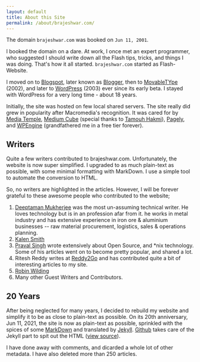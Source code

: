 ```yaml
---
layout: default
title: About this Site
permalink: /about/brajeshwar.com/
---
```


The domain `brajeshwar.com` was booked on `Jun 11, 2001`.

I booked the domain on a dare. At work, I once met an expert programmer, who suggested I should write down all the Flash tips, tricks, and things I was doing. That's how it all started. `brajeshwar.com` started as Flash-Website.

I moved on to [Blogspot](https://en.wikipedia.org/wiki/Blogger_(service)), later known as [Blogger](https://www.blogger.com/), then to [MovableTYpe](https://movabletype.org) (2002), and later to [WordPress](https://wordpress.org) (2003) ever since its early beta. I stayed with WordPress for a very long time - about 18 years.

Initially, the site was hosted on few local shared servers. The site really did grew in popularity after Macromedia's recognition. It was cared for by [Media Temple](https://mediatemple.net), [Medium Cube](https://mediumcube.com) (special thanks to [Tamouh Hakmi](https://www.linkedin.com/in/tamouh/)), [Pagely](https://pagely.com), and [WPEngine](https://wpengine.com) (grandfathered me in a free tier forever).

## Writers

Quite a few writers contributed to brajeshwar.com. Unfortunately, the website is now super simplified. I upgraded to as much plain-text as possible, with some minimal formatting with MarkDown. I use a simple tool to automate the conversion to HTML.

So, no writers are highlighted in the articles. However, I will be forever grateful to these awesome people who contributed to the website;

1. [Deeptaman Mukherjee](https://about.me/Deeptaman.Mukherjee) was the most un-assuming technical writer. He loves technology but is in an profession afar from it. he works in metal industry and has extensive experience in iron ore & aluminium businesses -- raw material procurement, logistics, sales & operations planning.
2. [Kalen Smith](https://www.linkedin.com/in/kalen-smith-044b9413/)
3. [Praval Singh](https://praval.com) wrote extensively about Open Source, and *nix technology. Some of his articles went on to become pretty popular, and shared a lot.
4. Ritesh Reddy writes at [Reddy2Go](https://www.reddy2go.com) and has contributed quite a bit of interesting articles to my site.
5. [Robin Wilding](https://www.linkedin.com/in/robin-wilding-91456428/)
6. Many other Guest Writers and Contributors.

## 20 Years

After being neglected for many years, I decided to rebuild my website and simplify it to be as close to plain-text as possible. On its 20th anniversary, Jun 11, 2021, the site is now as plain-text as possible, sprinkled with the spices of some [MarkDown](https://en.wikipedia.org/wiki/Markdown) and translated by [Jekyll](https://jekyllrb.com). [Github](https://github.com) takes care of the Jekyll part to spit out the HTML ([view source](https://github.com/brajeshwar/brajeshwar.github.io)).

I have done away with comments, and dicarded a whole lot of other metadata. I have also deleted more than 250 articles.